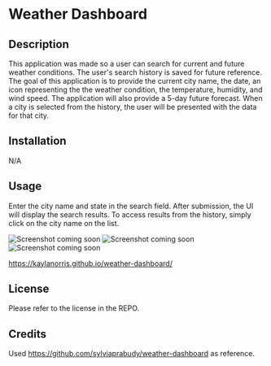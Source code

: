 # Weather Dashboard

## Description
This application was made so a user can search for current and future weather conditions. The user's search history is saved for future reference. The goal of this application is to provide the current city name, the date, an icon representing the the weather condition, the temperature, humidity, and wind speed. The application will also provide a 5-day future forecast. When a city is selected from the history, the user will be presented with the data for that city.

## Installation

N/A

## Usage

Enter the city name and state in the search field. After submission, the UI will display the search results. To access results from the history, simply click on the city name on the list. 


![Screenshot coming soon]()
![Screenshot coming soon]()
![Screenshot coming soon]()

 https://kaylanorris.github.io/weather-dashboard/

## License

Please refer to the license in the REPO.

## Credits
Used https://github.com/sylviaprabudy/weather-dashboard as reference.